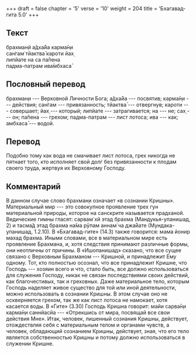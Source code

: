 +++
draft = false
chapter = '5'
verse = '10'
weight = 204
title = 'Бхагавад-гита 5.0'
+++
## Текст

брахман̣й а̄дха̄йа карма̄н̣и  
сан̇гам̇ тйактва̄ кароти йах̣  
липйате на са па̄пена  
падма-патрам ива̄мбхаса̄

## Пословный перевод

брахман̣и --- Верховной Личности Бога; а̄дха̄йа --- посвятив; карма̄н̣и ---
действия; сан̇гам --- привязанность; тйактва̄ --- отвергнув; кароти ---
совершает; йах̣ --- который; липйате --- затрагивается; на --- не; сах̣
--- он; па̄пена --- грехом; падма-патрам --- лист лотоса; ива --- как;
амбхаса̄ --- водой.

## Перевод

Подобно тому как вода не смачивает лист лотоса, грех никогда не пятнает
того, кто исполняет свой долг без привязанности к плодам своего труда,
жертвуя их Верховному Господу.

## Комментарий

В данном случае слово брахман̣и означает «в сознании Кришны».
Материальный мир --- это совокупное проявление трех гун материальной
природы, которое на санскрите называется прадханой. Ведические гимны
гласят: сарвам̇ хй этад брахма (Мандукья-упанишад, 2) и тасма̄д этад
брахма на̄ма рӯпам аннам̇ ча джа̄йате (Мундака-упанишад, 1.2.10). В
«Бхагавад-гите» (14.3) также говорится: мама йонир махад брахма. Иными
словами, все в материальном мире есть проявление Брахмана, и, хотя
следствия принимают различные формы, они неотличны от причины. В
«Ишопанишад» сказано, что все сущее связано с Верховным Брахманом ---
Кришной, и принадлежит Ему одному. Тот, кто полностью осознал, что все
принадлежит Кришне, что Господь --- хозяин всего и что, стало быть, все
должно использоваться для служения Господу, никак не связан
последствиями своих действий, как благочестивых, так и греховных. Даже
материальное тело, которым Господь наделяет живое существо для той или
иной деятельности, можно использовать в сознании Кришны. В этом случае
оно не оскверняется грехом, так же как лист лотоса не намокает, хотя
касается воды. В «Гите» (3.30) Господь Кришна говорит: майи сарва̄н̣и
карма̄н̣и саннйасйа --- «Отрекшись от мира, посвящай все свои действия
Мне». Итак, человек, лишенный сознания Кришны, действует, отождествляя
себя с материальным телом и органами чувств, а человек, обладающий
сознанием Кришны, действует, зная, что его тело является собственностью
Кришны и потому должно использоваться в служении Кришне.
